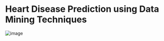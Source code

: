 # Heart Disease Prediction using Data Mining Techniques
![image](https://user-images.githubusercontent.com/41957851/205679764-adf2cb55-b503-4823-9a5c-efa7bdf3fb3b.png)
